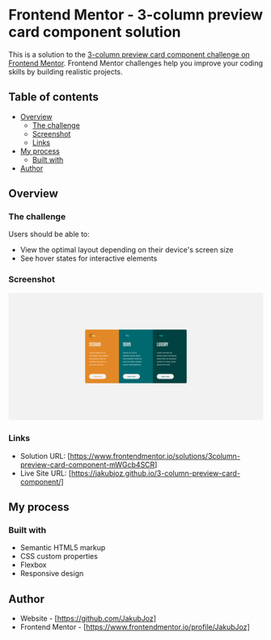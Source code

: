 # Frontend Mentor - 3-column preview card component solution

This is a solution to the [3-column preview card component challenge on Frontend Mentor](https://www.frontendmentor.io/challenges/3column-preview-card-component-pH92eAR2-). Frontend Mentor challenges help you improve your coding skills by building realistic projects. 

## Table of contents

- [Overview](#overview)
  - [The challenge](#the-challenge)
  - [Screenshot](#screenshot)
  - [Links](#links)
- [My process](#my-process)
  - [Built with](#built-with)
- [Author](#author)

## Overview

### The challenge

Users should be able to:

- View the optimal layout depending on their device's screen size
- See hover states for interactive elements

### Screenshot

![](images/screenshot.png)

### Links

- Solution URL: [https://www.frontendmentor.io/solutions/3column-preview-card-component-mWGcb4SCR]
- Live Site URL: [https://jakubjoz.github.io/3-column-preview-card-component/]

## My process

### Built with

- Semantic HTML5 markup
- CSS custom properties
- Flexbox
- Responsive design

## Author

- Website - [https://github.com/JakubJoz]
- Frontend Mentor - [https://www.frontendmentor.io/profile/JakubJoz]